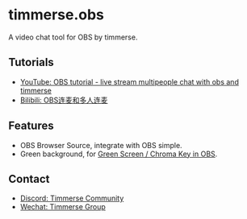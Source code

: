 # timmerse.obs

A video chat tool for OBS by timmerse.

## Tutorials

* [YouTube: OBS tutorial - live stream multipeople chat with obs and timmerse](https://youtu.be/dmibNV56lA0)
* [Bilibili: OBS连麦和多人连麦](https://www.bilibili.com/video/BV1E44y1Y7yX/)

## Features

* OBS Browser Source, integrate with OBS simple.
* Green background, for [Green Screen / Chroma Key in OBS](https://youtu.be/8faHiVALNqE).

## Contact

* [Discord: Timmerse Community](https://discord.gg/Dp8twbsDra)
* [Wechat: Timmerse Group](https://timmerse2w-1258344699.cos.accelerate.myqcloud.com/images/timmerse-wechat.jpeg)

